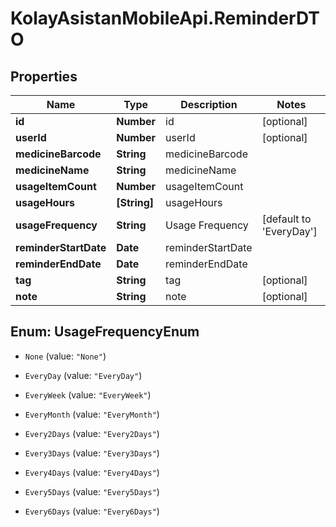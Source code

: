 # KolayAsistanMobileApi.ReminderDTO

## Properties

Name | Type | Description | Notes
------------ | ------------- | ------------- | -------------
**id** | **Number** | id | [optional] 
**userId** | **Number** | userId | [optional] 
**medicineBarcode** | **String** | medicineBarcode | 
**medicineName** | **String** | medicineName | 
**usageItemCount** | **Number** | usageItemCount | 
**usageHours** | **[String]** | usageHours | 
**usageFrequency** | **String** | Usage Frequency | [default to &#39;EveryDay&#39;]
**reminderStartDate** | **Date** | reminderStartDate | 
**reminderEndDate** | **Date** | reminderEndDate | 
**tag** | **String** | tag | [optional] 
**note** | **String** | note | [optional] 



## Enum: UsageFrequencyEnum


* `None` (value: `"None"`)

* `EveryDay` (value: `"EveryDay"`)

* `EveryWeek` (value: `"EveryWeek"`)

* `EveryMonth` (value: `"EveryMonth"`)

* `Every2Days` (value: `"Every2Days"`)

* `Every3Days` (value: `"Every3Days"`)

* `Every4Days` (value: `"Every4Days"`)

* `Every5Days` (value: `"Every5Days"`)

* `Every6Days` (value: `"Every6Days"`)





